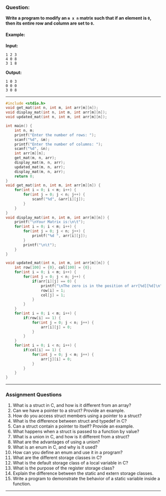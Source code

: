### Question:
**Write a program to modify an `m x n` matrix such that if an element is `0`, then its entire row and column are set to `0`.**

#### Example:
**Input:**
```
1 2 3
4 0 8
3 1 8
```

**Output:**
```
1 0 3
0 0 0
3 0 8
```

---

```c
#include <stdio.h>
void get_mat(int n, int m, int arr[m][n]);
void display_mat(int n, int m, int arr[m][n]);
void updated_mat(int n, int m, int arr[m][n]);

int main() {
    int n, m;
    printf("Enter the number of rows: ");
    scanf("%d", &m);
    printf("Enter the number of columns: ");
    scanf("%d", &n);
    int arr[m][n];
    get_mat(m, n, arr);
    display_mat(m, n, arr);
    updated_mat(m, n, arr);
    display_mat(m, n, arr);
    return 0;
}
void get_mat(int n, int m, int arr[m][n]) {
    for(int i = 0; i < m; i++) {
        for(int j = 0; j < n; j++) {
            scanf("%d", &arr[i][j]);
        }
    }
}
void display_mat(int n, int m, int arr[m][n]) {
    printf("\nYour Matrix is:\n\t");
    for(int i = 0; i < m; i++) {
        for(int j = 0; j < n; j++) {
            printf("%d ", arr[i][j]);
        }
        printf("\n\t");
    }
}

void updated_mat(int n, int m, int arr[m][n]) {
    int row[100] = {0}, col[100] = {0};
    for(int i = 0; i < m; i++) {
        for(int j = 0; j < n; j++) {
            if(arr[i][j] == 0) {
                printf("\nThe zero is in the position of arr[%d][%d]\n", i, j);
                row[i] = 1;
                col[j] = 1;
            }
        }
    }
    for(int i = 0; i < m; i++) {
        if(row[i] == 1) {
            for(int j = 0; j < n; j++) {
                arr[i][j] = 0;
            }
        }
    }
    for(int i = 0; i < n; i++) {
        if(col[i] == 1) {
            for(int j = 0; j < m; j++) {
                arr[j][i] = 0;
            }
        }
    }
}
```

---

### Assignment Questions

1. What is a struct in C, and how is it different from an array?
2. Can we have a pointer to a struct? Provide an example.
3. How do you access struct members using a pointer to a struct?
4. What is the difference between struct and typedef in C?
5. Can a struct contain a pointer to itself? Provide an example.
6. What happens when a struct is passed to a function by value?
7. What is a union in C, and how is it different from a struct?
8. What are the advantages of using a union?
9. What is an enum in C, and why is it used?
10. How can you define an enum and use it in a program?
11. What are the different storage classes in C?
12. What is the default storage class of a local variable in C?
13. What is the purpose of the register storage class?
14. Explain the difference between the static and extern storage classes.
15. Write a program to demonstrate the behavior of a static variable inside a function.

---
